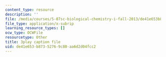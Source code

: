 ```yaml
---
content_type: resource
description: ''
file: /media/courses/5-07sc-biological-chemistry-i-fall-2013/de41e653b87352769c80aa6d2d04fcc2_qmqiF0YJ4LM.vtt
file_type: application/x-subrip
learning_resource_types: []
ocw_type: OCWFile
resourcetype: Other
title: 3play caption file
uid: de41e653-b873-5276-9c80-aa6d2d04fcc2
---
```

